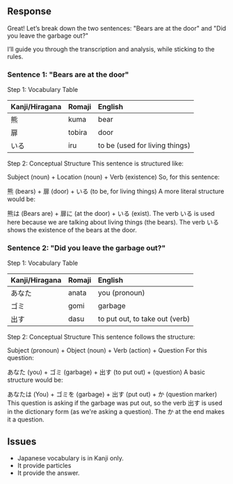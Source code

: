 ## Response
Great! Let’s break down the two sentences: "Bears are at the door" and "Did you leave the garbage out?"

I’ll guide you through the transcription and analysis, while sticking to the rules.

### Sentence 1: "Bears are at the door"
Step 1: Vocabulary Table

|Kanji/Hiragana | Romaji | English |
| :----- | :----- | :----- | 
| 熊 | kuma | bear |
| 扉 | tobira | door |
| いる | iru | to be (used for living things) |

Step 2: Conceptual Structure
This sentence is structured like:

Subject (noun) + Location (noun) + Verb (existence)
So, for this sentence:

熊 (bears) + 扉 (door) + いる (to be, for living things)
A more literal structure would be:

熊は (Bears are) + 扉に (at the door) + いる (exist).
The verb いる is used here because we are talking about living things (the bears). The verb いる shows the existence of the bears at the door.

### Sentence 2: "Did you leave the garbage out?"

Step 1: Vocabulary Table

| Kanji/Hiragana | Romaji | English
| :----- | :----- | :----- |
| あなた | anata | you (pronoun) |
| ゴミ | gomi | garbage |
| 出す | dasu | to put out, to take out (verb)|

Step 2: Conceptual Structure
This sentence follows the structure:

Subject (pronoun) + Object (noun) + Verb (action) + Question
For this question:

あなた (you) + ゴミ (garbage) + 出す (to put out) + (question)
A basic structure would be:

あなたは (You) + ゴミを (garbage) + 出す (put out) + か (question marker)
This question is asking if the garbage was put out, so the verb 出す is used in the dictionary form (as we're asking a question). The か at the end makes it a question.

## Issues
- Japanese vocabulary is in Kanji only.
- It provide particles 
- It provide the answer.